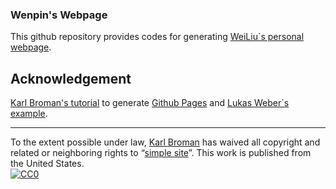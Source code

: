 ### Wenpin's Webpage

This github repository provides codes for generating [WeiLiu`s personal webpage](https://feiyoung.github.io). 

## Acknowledgement

[Karl Broman's tutorial](https://kbroman.org/simple_site) to generate [Github Pages](https://pages.github.com) and [Lukas Weber`s example](https://github.com/lmweber/lmweber.github.io).

---

To the extent possible under law,
[Karl Broman](https://github.com/kbroman)
has waived all copyright and related or neighboring rights to
&ldquo;[simple site](https://github.com/kbroman/simple_site)&rdquo;.
This work is published from the United States.
<br/>
[![CC0](https://i.creativecommons.org/p/zero/1.0/88x31.png)](https://creativecommons.org/publicdomain/zero/1.0/)
